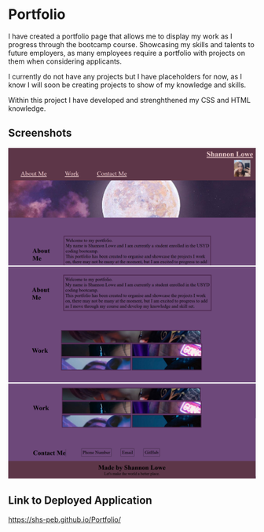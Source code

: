 # Portfolio

I have created a portfolio page that allows me to display my work as I progress through the bootcamp course.
 Showcasing my skills and talents to future employers, as many employees require a portfolio with projects on them when considering applicants.

 I currently do not have any projects but I have placeholders for now, as I know I will soon be creating projects to show of my knowledge and skills.

 Within this project I have developed and strenghthened my CSS and HTML knowledge. 


## Screenshots

![Screenshot 1](./assets/Images/Screenshot1.PNG)
![Screenshot 2](./assets/Images/Screenshot2.PNG)
![Screenshot 3](./assets/Images/Screenshot3.PNG)



## Link to Deployed Application

https://shs-peb.github.io/Portfolio/